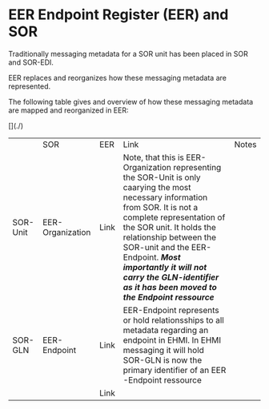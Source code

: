 # EER Endpoint Register (EER) and SOR

Traditionally messaging metadata for a SOR unit has been placed in SOR and SOR-EDI.

EER replaces and reorganizes how these messaging metadata are represented.

The following table gives and overview of how these messaging metadata are mapped and reorganized in EER:

<table>
  <th>
    <td>SOR</td>
    <td>EER</td>
    <td>Link</td>
    <td>Notes</td>
  </th>
  <tr>
    <td>SOR-Unit</td>
    <td>EER-Organization</td>
    <td>Link</td> [](./)
    <td>Note, that this is EER-Organization representing the SOR-Unit is only caarying the most necessary information from SOR. It is not a complete representation of the SOR unit. It holds the relationship between the SOR-unit and the EER-Endpoint. <b><i>Most importantly it will not carry the GLN-identifier as it has been moved to the Endpoint ressource</i></b></td>
  </tr>
  <tr>
    <td>SOR-GLN</td>
    <td>EER-Endpoint</td>
    <td>Link</td>
    <td>EER-Endpoint represents or hold relationsships to all metadata regarding an endpoint in EHMI. In EHMI messaging it will hold  SOR-GLN is now the primary identifier of an EER -Endpoint ressource</td>
  </tr>
  <tr>
    <td></td>
    <td></td>
    <td>Link</td>
    <td></td>
  </tr>
</table>